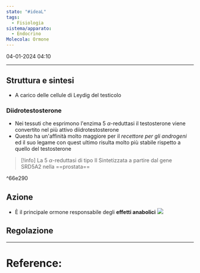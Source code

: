 ```yaml
---
stato: "#ideaL"
tags:
  - Fisiologia
sistema/apparato:
  - Endocrino
Molecola: Ormone
---
```

04-01-2024 04:10

--- 

## Struttura e sintesi
- A carico delle cellule di Leydig del testicolo

### Diidrotestosterone
- Nei tessuti che esprimono l'enzima 5 $\alpha$-reduttasi il testosterone viene convertito nel più attivo diidrotestosterone
- Questo ha un'affinità molto maggiore per il *recettore per gli androgeni* ed il suo legame con quest ultimo risulta molto più stabile rispetto a quello del testosterone


>[!info] La 5 $\alpha$-reduttasi di tipo II
>Sintetizzata a partire dal gene SRD5A2 nella ==prostata==

^66e290

## Azione

- È il principale ormone responsabile degli **effetti anabolici**
![](https://upload.wikimedia.org/wikipedia/commons/thumb/e/e7/Human_androgen_receptor_and_androgen_binding.svg/800px-Human_androgen_receptor_and_androgen_binding.svg.png)
## Regolazione






--- 
# Reference: 